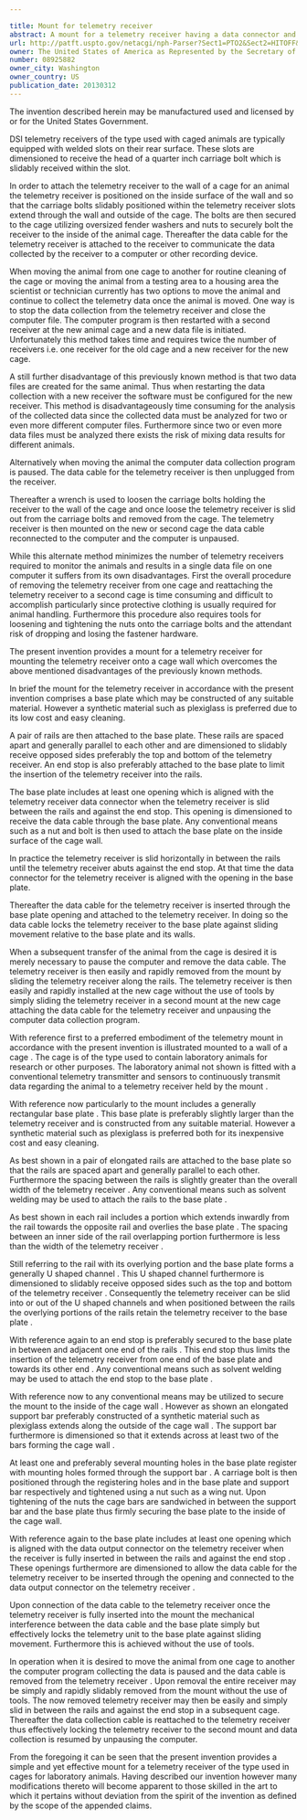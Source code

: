 ```yaml
---

title: Mount for telemetry receiver
abstract: A mount for a telemetry receiver having a data connector and used in conjunction with a cage for housing animals and having at least one wall. The mount includes a base plate and a pair of rails which are attached to the base plate. These rails are dimensioned to slidably receive opposed sides of the telemetry receiver. The base plate includes at least one opening aligned with the telemetry receiver data connector when the telemetry receiver is inserted between the rails. The opening is dimensioned to receive a data cable therethrough. A fastener then secures the base plate to the inside of the wall of the cage.
url: http://patft.uspto.gov/netacgi/nph-Parser?Sect1=PTO2&Sect2=HITOFF&p=1&u=%2Fnetahtml%2FPTO%2Fsearch-adv.htm&r=1&f=G&l=50&d=PALL&S1=08925882&OS=08925882&RS=08925882
owner: The United States of America as Represented by the Secretary of the Army
number: 08925882
owner_city: Washington
owner_country: US
publication_date: 20130312
---
```

The invention described herein may be manufactured used and licensed by or for the United States Government.

DSI telemetry receivers of the type used with caged animals are typically equipped with welded slots on their rear surface. These slots are dimensioned to receive the head of a quarter inch carriage bolt which is slidably received within the slot.

In order to attach the telemetry receiver to the wall of a cage for an animal the telemetry receiver is positioned on the inside surface of the wall and so that the carriage bolts slidably positioned within the telemetry receiver slots extend through the wall and outside of the cage. The bolts are then secured to the cage utilizing oversized fender washers and nuts to securely bolt the receiver to the inside of the animal cage. Thereafter the data cable for the telemetry receiver is attached to the receiver to communicate the data collected by the receiver to a computer or other recording device.

When moving the animal from one cage to another for routine cleaning of the cage or moving the animal from a testing area to a housing area the scientist or technician currently has two options to move the animal and continue to collect the telemetry data once the animal is moved. One way is to stop the data collection from the telemetry receiver and close the computer file. The computer program is then restarted with a second receiver at the new animal cage and a new data file is initiated. Unfortunately this method takes time and requires twice the number of receivers i.e. one receiver for the old cage and a new receiver for the new cage.

A still further disadvantage of this previously known method is that two data files are created for the same animal. Thus when restarting the data collection with a new receiver the software must be configured for the new receiver. This method is disadvantageously time consuming for the analysis of the collected data since the collected data must be analyzed for two or even more different computer files. Furthermore since two or even more data files must be analyzed there exists the risk of mixing data results for different animals.

Alternatively when moving the animal the computer data collection program is paused. The data cable for the telemetry receiver is then unplugged from the receiver.

Thereafter a wrench is used to loosen the carriage bolts holding the receiver to the wall of the cage and once loose the telemetry receiver is slid out from the carriage bolts and removed from the cage. The telemetry receiver is then mounted on the new or second cage the data cable reconnected to the computer and the computer is unpaused.

While this alternate method minimizes the number of telemetry receivers required to monitor the animals and results in a single data file on one computer it suffers from its own disadvantages. First the overall procedure of removing the telemetry receiver from one cage and reattaching the telemetry receiver to a second cage is time consuming and difficult to accomplish particularly since protective clothing is usually required for animal handling. Furthermore this procedure also requires tools for loosening and tightening the nuts onto the carriage bolts and the attendant risk of dropping and losing the fastener hardware.

The present invention provides a mount for a telemetry receiver for mounting the telemetry receiver onto a cage wall which overcomes the above mentioned disadvantages of the previously known methods.

In brief the mount for the telemetry receiver in accordance with the present invention comprises a base plate which may be constructed of any suitable material. However a synthetic material such as plexiglass is preferred due to its low cost and easy cleaning.

A pair of rails are then attached to the base plate. These rails are spaced apart and generally parallel to each other and are dimensioned to slidably receive opposed sides preferably the top and bottom of the telemetry receiver. An end stop is also preferably attached to the base plate to limit the insertion of the telemetry receiver into the rails.

The base plate includes at least one opening which is aligned with the telemetry receiver data connector when the telemetry receiver is slid between the rails and against the end stop. This opening is dimensioned to receive the data cable through the base plate. Any conventional means such as a nut and bolt is then used to attach the base plate on the inside surface of the cage wall.

In practice the telemetry receiver is slid horizontally in between the rails until the telemetry receiver abuts against the end stop. At that time the data connector for the telemetry receiver is aligned with the opening in the base plate.

Thereafter the data cable for the telemetry receiver is inserted through the base plate opening and attached to the telemetry receiver. In doing so the data cable locks the telemetry receiver to the base plate against sliding movement relative to the base plate and its walls.

When a subsequent transfer of the animal from the cage is desired it is merely necessary to pause the computer and remove the data cable. The telemetry receiver is then easily and rapidly removed from the mount by sliding the telemetry receiver along the rails. The telemetry receiver is then easily and rapidly installed at the new cage without the use of tools by simply sliding the telemetry receiver in a second mount at the new cage attaching the data cable for the telemetry receiver and unpausing the computer data collection program.

With reference first to a preferred embodiment of the telemetry mount in accordance with the present invention is illustrated mounted to a wall of a cage . The cage is of the type used to contain laboratory animals for research or other purposes. The laboratory animal not shown is fitted with a conventional telemetry transmitter and sensors to continuously transmit data regarding the animal to a telemetry receiver held by the mount .

With reference now particularly to the mount includes a generally rectangular base plate . This base plate is preferably slightly larger than the telemetry receiver and is constructed from any suitable material. However a synthetic material such as plexiglass is preferred both for its inexpensive cost and easy cleaning.

As best shown in a pair of elongated rails are attached to the base plate so that the rails are spaced apart and generally parallel to each other. Furthermore the spacing between the rails is slightly greater than the overall width of the telemetry receiver . Any conventional means such as solvent welding may be used to attach the rails to the base plate .

As best shown in each rail includes a portion which extends inwardly from the rail towards the opposite rail and overlies the base plate . The spacing between an inner side of the rail overlapping portion furthermore is less than the width of the telemetry receiver .

Still referring to the rail with its overlying portion and the base plate forms a generally U shaped channel . This U shaped channel furthermore is dimensioned to slidably receive opposed sides such as the top and bottom of the telemetry receiver . Consequently the telemetry receiver can be slid into or out of the U shaped channels and when positioned between the rails the overlying portions of the rails retain the telemetry receiver to the base plate .

With reference again to an end stop is preferably secured to the base plate in between and adjacent one end of the rails . This end stop thus limits the insertion of the telemetry receiver from one end of the base plate and towards its other end . Any conventional means such as solvent welding may be used to attach the end stop to the base plate .

With reference now to any conventional means may be utilized to secure the mount to the inside of the cage wall . However as shown an elongated support bar preferably constructed of a synthetic material such as plexiglass extends along the outside of the cage wall . The support bar furthermore is dimensioned so that it extends across at least two of the bars forming the cage wall .

At least one and preferably several mounting holes in the base plate register with mounting holes formed through the support bar . A carriage bolt is then positioned through the registering holes and in the base plate and support bar respectively and tightened using a nut such as a wing nut. Upon tightening of the nuts the cage bars are sandwiched in between the support bar and the base plate thus firmly securing the base plate to the inside of the cage wall.

With reference again to the base plate includes at least one opening which is aligned with the data output connector on the telemetry receiver when the receiver is fully inserted in between the rails and against the end stop . These openings furthermore are dimensioned to allow the data cable for the telemetry receiver to be inserted through the opening and connected to the data output connector on the telemetry receiver .

Upon connection of the data cable to the telemetry receiver once the telemetry receiver is fully inserted into the mount the mechanical interference between the data cable and the base plate simply but effectively locks the telemetry unit to the base plate against sliding movement. Furthermore this is achieved without the use of tools.

In operation when it is desired to move the animal from one cage to another the computer program collecting the data is paused and the data cable is removed from the telemetry receiver . Upon removal the entire receiver may be simply and rapidly slidably removed from the mount without the use of tools. The now removed telemetry receiver may then be easily and simply slid in between the rails and against the end stop in a subsequent cage. Thereafter the data collection cable is reattached to the telemetry receiver thus effectively locking the telemetry receiver to the second mount and data collection is resumed by unpausing the computer.

From the foregoing it can be seen that the present invention provides a simple and yet effective mount for a telemetry receiver of the type used in cages for laboratory animals. Having described our invention however many modifications thereto will become apparent to those skilled in the art to which it pertains without deviation from the spirit of the invention as defined by the scope of the appended claims.

